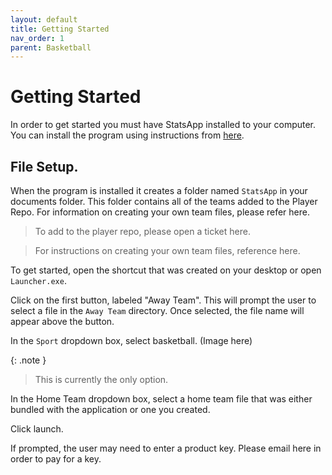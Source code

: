 ```yaml
---
layout: default
title: Getting Started
nav_order: 1
parent: Basketball
---
```


# Getting Started

In order to get started you must have StatsApp installed to your computer. You can install the program using instructions from [here](https://diamondpg.github.io/StatsApp/docs/Installation.html).

## File Setup. 
When the program is installed it creates a folder named `StatsApp` in your documents folder. This folder contains all of the teams added to the Player Repo. For information on creating your own team files, please refer here.

> To add to the player repo, please open a ticket here. 

> For instructions on creating your own team files, reference here.

To get started, open the shortcut that was created on your desktop or open `Launcher.exe`.

Click on the first button, labeled "Away Team". This will prompt the user to select a file in the `Away Team` directory. Once selected, the file name will appear above the button. 

In the `Sport` dropdown box, select basketball.
(Image here)

{: .note }
> This is currently the only option.

In the Home Team dropdown box, select a home team file that was either bundled with the application or one you created.

Click launch. 

If prompted, the user may need to enter a product key. Please email here in order to pay for a key.

